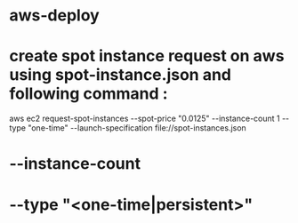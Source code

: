 # aws-deploy
# create spot instance request on aws using spot-instance.json and following command : 
aws ec2 request-spot-instances --spot-price "0.0125" --instance-count 1 --type "one-time" --launch-specification file://spot-instances.json

# --instance-count <number of instances you want to deploy>
  
# --type "<one-time|persistent>"
  
  
